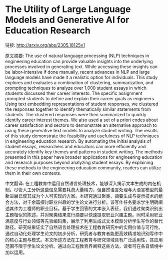 # The Utility of Large Language Models and Generative AI for Education Research

链接: http://arxiv.org/abs/2305.18125v1

原文摘要:
The use of natural language processing (NLP) techniques in engineering
education can provide valuable insights into the underlying processes involved
in generating text. While accessing these insights can be labor-intensive if
done manually, recent advances in NLP and large language models have made it a
realistic option for individuals. This study explores and evaluates a
combination of clustering, summarization, and prompting techniques to analyze
over 1,000 student essays in which students discussed their career interests.
The specific assignment prompted students to define and explain their career
goals as engineers. Using text embedding representations of student responses,
we clustered the responses together to identify thematically similar statements
from students. The clustered responses were then summarized to quickly identify
career interest themes. We also used a set of a priori codes about career
satisfaction and sectors to demonstrate an alternative approach to using these
generative text models to analyze student writing. The results of this study
demonstrate the feasibility and usefulness of NLP techniques in engineering
education research. By automating the initial analysis of student essays,
researchers and educators can more efficiently and accurately identify key
themes and patterns in student writing. The methods presented in this paper
have broader applications for engineering education and research purposes
beyond analyzing student essays. By explaining these methods to the engineering
education community, readers can utilize them in their own contexts.

中文翻译:
在工程教育中运用自然语言处理技术，能够深入揭示文本生成的内在机制。尽管人工分析这些信息需要耗费大量精力，但自然语言处理与大语言模型的最新进展已使其成为个人可实现的方案。本研究通过聚类、摘要生成与提示技术的组合方法，对千余篇探讨职业兴趣的学生论文进行分析。该写作任务要求学生明确阐述其作为工程师的职业目标。基于学生回答的文本嵌入表征，我们通过聚类识别出主题相似的陈述，并对聚类结果进行摘要以快速提取职业兴趣主题。同时采用职业满意度与行业领域等先验编码集，展示了利用生成式文本模型分析学生写作的替代路径。研究结果证实了自然语言处理技术在工程教育研究中的实用价值与可行性。通过自动化处理学生论文的初步分析，研究者与教育者能更高效精准地识别写作中的核心主题与模式。本文所述方法在工程教育与研究领域具有广泛适用性，其应用范围不限于学生论文分析。通过向工程教育界阐释这些方法，读者可在各自情境中加以运用。
